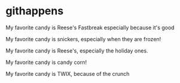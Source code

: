 # githappens

My favorite candy is Reese's Fastbreak especially because it's good

My favorite candy is snickers,
especially when they are frozen!

My favorite candy is Reese's, especially the holiday ones.

My favorite candy is candy corn!

My favorite candy is TWIX, because of the crunch

